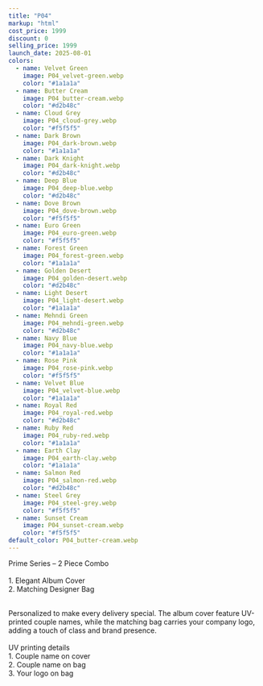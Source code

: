 ```yaml
---
title: "P04"
markup: "html"
cost_price: 1999
discount: 0
selling_price: 1999
launch_date: 2025-08-01
colors:
  - name: Velvet Green
    image: P04_velvet-green.webp
    color: "#1a1a1a"
  - name: Butter Cream
    image: P04_butter-cream.webp
    color: "#d2b48c"
  - name: Cloud Grey
    image: P04_cloud-grey.webp
    color: "#f5f5f5"
  - name: Dark Brown
    image: P04_dark-brown.webp
    color: "#1a1a1a"
  - name: Dark Knight
    image: P04_dark-knight.webp
    color: "#d2b48c"
  - name: Deep Blue
    image: P04_deep-blue.webp
    color: "#d2b48c"
  - name: Dove Brown
    image: P04_dove-brown.webp
    color: "#f5f5f5"
  - name: Euro Green
    image: P04_euro-green.webp
    color: "#f5f5f5"
  - name: Forest Green
    image: P04_forest-green.webp
    color: "#1a1a1a"
  - name: Golden Desert
    image: P04_golden-desert.webp
    color: "#d2b48c"
  - name: Light Desert
    image: P04_light-desert.webp
    color: "#1a1a1a"
  - name: Mehndi Green
    image: P04_mehndi-green.webp
    color: "#d2b48c"
  - name: Navy Blue
    image: P04_navy-blue.webp
    color: "#1a1a1a"
  - name: Rose Pink
    image: P04_rose-pink.webp
    color: "#f5f5f5"
  - name: Velvet Blue
    image: P04_velvet-blue.webp
    color: "#1a1a1a"
  - name: Royal Red
    image: P04_royal-red.webp
    color: "#d2b48c"
  - name: Ruby Red
    image: P04_ruby-red.webp
    color: "#1a1a1a"
  - name: Earth Clay
    image: P04_earth-clay.webp
    color: "#1a1a1a"
  - name: Salmon Red
    image: P04_salmon-red.webp
    color: "#d2b48c"
  - name: Steel Grey
    image: P04_steel-grey.webp
    color: "#f5f5f5"
  - name: Sunset Cream
    image: P04_sunset-cream.webp
    color: "#f5f5f5"
default_color: P04_butter-cream.webp
---
```


Prime Series – 2 Piece Combo<br><br> <span class='text-b font-medium text-lime-300 mb-1'> 1. Elegant Album Cover<br> 2. Matching Designer Bag<br><br> </span> <div class='max-w-xl mx-auto'> Personalized to make every delivery special. The album cover feature UV-printed couple names, while the matching bag carries your company logo, adding a touch of class and brand presence. </div> <div class='max-w-xl mx-auto text-b font-medium text-lime-300 mb-1'> <br>UV printing details<br> </div> <span class='text-r mb-1'> 1. Couple name on cover<br> 2. Couple name on bag<br> 3. Your logo on bag<br> </span>
